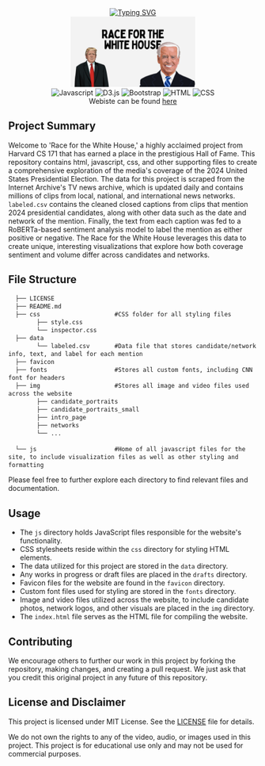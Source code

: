 <div align="center">
    <a href="https://git.io/typing-svg"><img src="https://readme-typing-svg.demolab.com?font=Fira+Code&size=30&duration=3000&pause=3000&color=C90A3D&center=true&vCenter=true&random=false&width=435&lines=Race+for+the+White+House" alt="Typing SVG" /></a>
</div>

<div align="center">
    <img src="img/race-for-the-white-house.png" style="width:50%; height=auto;">
</div>
<div align="center">
    <img src="https://img.shields.io/badge/JavaScript-323330?style=for-the-badge&logo=javascript&logoColor=F7DF1E" alt="Javascript">
    <img src="https://img.shields.io/badge/d3%20js-F9A03C?style=for-the-badge&logo=d3.js&logoColor=white" alt="D3.js">
    <img src="https://img.shields.io/badge/Bootstrap-563D7C?style=for-the-badge&logo=bootstrap&logoColor=white" alt="Bootstrap">
    <img src="https://img.shields.io/badge/HTML5-E34F26?style=for-the-badge&logo=html5&logoColor=white" alt="HTML">
    <img src="https://img.shields.io/badge/CSS3-1572B6?style=for-the-badge&logo=css3&logoColor=white" alt="CSS">
   
</div>

<div align="center">
    Webiste can be found <a href="https://luke-stoner.github.io/RWH" />here</a>
</div>




## Project Summary

Welcome to 'Race for the White House,' a highly acclaimed project from Harvard CS 171 that has earned a place in the prestigious Hall of Fame.
This repository contains html, javascript, css, and other supporting files to 
create a comprehensive exploration of the media's coverage of the 2024 United States Presidential Election. The data for 
this project is scraped from the Internet Archive's TV news archive, which is updated daily and contains millions of clips
from local, national, and international news networks. `labeled.csv` contains the cleaned closed captions from clips that 
mention 2024 presidential candidates, along with other data such as the date and network of the mention. Finally, the 
text from each caption was fed to a RoBERTa-based sentiment analysis model to label the mention as either positive or 
negative. The Race for the White House leverages this data to create unique, interesting visualizations that explore how
both coverage sentiment and volume differ across candidates and networks.


## File Structure

      ├── LICENSE
      ├── README.md
      ├── css                     #CSS folder for all styling files
            ├── style.css
            └── inspector.css
      ├── data                       
            └── labeled.csv       #Data file that stores candidate/network info, text, and label for each mention
      ├── favicon                
      ├── fonts                   #Stores all custom fonts, including CNN font for headers
      ├── img                     #Stores all image and video files used across the website
            ├── candidate_portraits
            ├── candidate_portraits_small
            ├── intro_page
            ├── networks 
            └── ...   
            
      └── js                      #Home of all javascript files for the site, to include visualization files as well as other styling and formatting

Please feel free to further explore each directory to find relevant files and documentation.

## Usage

- The `js` directory holds JavaScript files responsible for the website's functionality.
- CSS stylesheets reside within the `css` directory for styling HTML elements.
- The data utilized for this project are stored in the `data` directory.
- Any works in progress or draft files are placed in the `drafts` directory.
- Favicon files for the website are found in the `favicon` directory.
- Custom font files used for styling are stored in the `fonts` directory.
- Image and video files utilized across the website, to include candidate photos, network logos, and other visuals
are placed in the `img` directory.
- The `index.html` file serves as the HTML file for compiling the website.

## Contributing

We encourage others to further our work in this project by forking the repository, making changes, and creating a pull request. 
We just ask that you credit this original project in any future of this repository.

## License and Disclaimer

This project is licensed under MIT License. See the [LICENSE](LICENSE) file for details.

We do not own the rights to any of the video, audio, or images used in this project.
This project is for educational use only and may not be used for commercial purposes.
